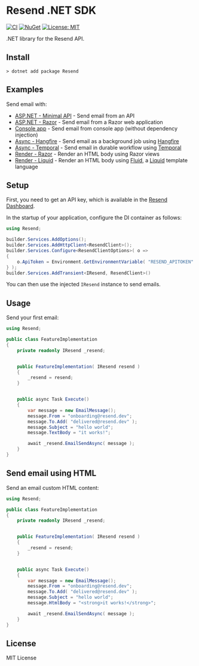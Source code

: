 ﻿Resend .NET SDK
==========================================================================

[![CI](https://github.com/resend/resend-dotnet/workflows/CI/badge.svg)](https://github.com/resend/resend-dotnet/actions)
[![NuGet](https://img.shields.io/nuget/vpre/resend.svg?label=NuGet)](https://www.nuget.org/packages/Resend/)
[![License: MIT](https://img.shields.io/badge/License-MIT-blue.svg)](https://opensource.org/licenses/MIT)

.NET library for the Resend API.


Install
--------------------------------------------------------------------------

```
> dotnet add package Resend
```


Examples
--------------------------------------------------------------------------

Send email with:

* [ASP.NET - Minimal API](https://github.com/resend/resend-dotnet/tree/master/examples/WebMinimalApi) - Send email from an API
* [ASP.NET - Razor](https://github.com/resend/resend-dotnet/tree/master/examples/WebRazor) - Send email from a Razor web application
* [Console app](https://github.com/resend/resend-dotnet/tree/master/examples/ConsoleNoDi) - Send email from console app (without dependency injection)
* [Async - Hangfire](https://github.com/resend/resend-dotnet/tree/master/examples/AsyncHangfire) - Send email as a background job using [Hangfire](https://www.hangfire.io/)
* [Async - Temporal](https://github.com/resend/resend-dotnet/tree/master/examples/AsyncTemporal) - Send email in durable workflow using [Temporal](https://temporal.io/)
* [Render - Razor](https://github.com/resend/resend-dotnet/tree/master/examples/RenderRazor) - Render an HTML body using Razor views
* [Render - Liquid](https://github.com/resend/resend-dotnet/tree/master/examples/RenderLiquid) - Render an HTML body using [Fluid](https://github.com/sebastienros/fluid), a [Liquid](https://shopify.github.io/liquid/) template language


Setup
--------------------------------------------------------------------------

First, you need to get an API key, which is available in the
[Resend Dashboard](https://resend.com/).

In the startup of your application, configure the DI container as follows:

```csharp
using Resend;

builder.Services.AddOptions();
builder.Services.AddHttpClient<ResendClient>();
builder.Services.Configure<ResendClientOptions>( o =>
{
    o.ApiToken = Environment.GetEnvironmentVariable( "RESEND_APITOKEN" )!;
} );
builder.Services.AddTransient<IResend, ResendClient>()
```

You can then use the injected `IResend` instance to send emails.


Usage
--------------------------------------------------------------------------

Send your first email:

```csharp
using Resend;

public class FeatureImplementation
{
    private readonly IResend _resend;


    public FeatureImplementation( IResend resend )
    {
        _resend = resend;
    }


    public async Task Execute()
    {
        var message = new EmailMessage();
        message.From = "onboarding@resend.dev";
        message.To.Add( "delivered@resend.dev" );
        message.Subject = "hello world";
        message.TextBody = "it works!";

        await _resend.EmailSendAsync( message );
    }
}
```


Send email using HTML
--------------------------------------------------------------------------

Send an email custom HTML content:

```csharp
using Resend;

public class FeatureImplementation
{
    private readonly IResend _resend;


    public FeatureImplementation( IResend resend )
    {
        _resend = resend;
    }


    public async Task Execute()
    {
        var message = new EmailMessage();
        message.From = "onboarding@resend.dev";
        message.To.Add( "delivered@resend.dev" );
        message.Subject = "hello world";
        message.HtmlBody = "<strong>it works!</strong>";

        await _resend.EmailSendAsync( message );
    }
}
```


License
--------------------------------------------------------------------------

MIT License